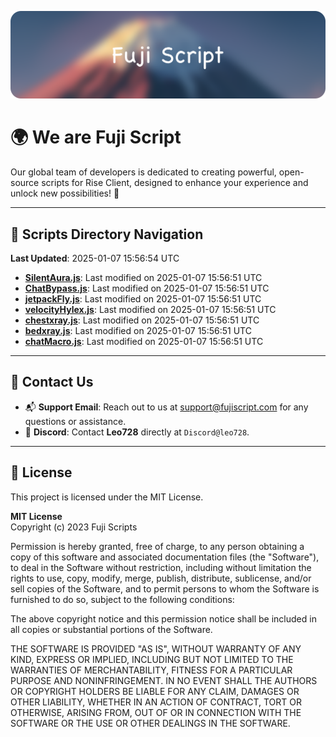 ![Banner](.github/b.webp)

# 🌍 **We are Fuji Script**

Our global team of developers is dedicated to creating powerful, open-source scripts for Rise Client, designed to enhance your experience and unlock new possibilities! 🌟

---
<!-- SCRIPTS_NAVIGATION_START -->
## 📂 **Scripts Directory Navigation**

**Last Updated**: 2025-01-07 15:56:54 UTC

- **[SilentAura.js](scripts/SilentAura.js)**: Last modified on 2025-01-07 15:56:51 UTC
- **[ChatBypass.js](scripts/ChatBypass.js)**: Last modified on 2025-01-07 15:56:51 UTC
- **[jetpackFly.js](scripts/jetpackFly.js)**: Last modified on 2025-01-07 15:56:51 UTC
- **[velocityHylex.js](scripts/velocityHylex.js)**: Last modified on 2025-01-07 15:56:51 UTC
- **[chestxray.js](scripts/chestxray.js)**: Last modified on 2025-01-07 15:56:51 UTC
- **[bedxray.js](scripts/bedxray.js)**: Last modified on 2025-01-07 15:56:51 UTC
- **[chatMacro.js](scripts/chatMacro.js)**: Last modified on 2025-01-07 15:56:51 UTC

<!-- SCRIPTS_NAVIGATION_END -->

---

## 💬 **Contact Us**  
- 📬 **Support Email**: Reach out to us at [support@fujiscript.com](mailto:support@fujiscript.com) for any questions or assistance.  
- 💬 **Discord**: Contact **Leo728** directly at `Discord@leo728`.

---

## 📜 **License**

This project is licensed under the MIT License.  

**MIT License**  
Copyright (c) 2023 Fuji Scripts  

Permission is hereby granted, free of charge, to any person obtaining a copy of this software and associated documentation files (the "Software"), to deal in the Software without restriction, including without limitation the rights to use, copy, modify, merge, publish, distribute, sublicense, and/or sell copies of the Software, and to permit persons to whom the Software is furnished to do so, subject to the following conditions:  

The above copyright notice and this permission notice shall be included in all copies or substantial portions of the Software.  

THE SOFTWARE IS PROVIDED "AS IS", WITHOUT WARRANTY OF ANY KIND, EXPRESS OR IMPLIED, INCLUDING BUT NOT LIMITED TO THE WARRANTIES OF MERCHANTABILITY, FITNESS FOR A PARTICULAR PURPOSE AND NONINFRINGEMENT. IN NO EVENT SHALL THE AUTHORS OR COPYRIGHT HOLDERS BE LIABLE FOR ANY CLAIM, DAMAGES OR OTHER LIABILITY, WHETHER IN AN ACTION OF CONTRACT, TORT OR OTHERWISE, ARISING FROM, OUT OF OR IN CONNECTION WITH THE SOFTWARE OR THE USE OR OTHER DEALINGS IN THE SOFTWARE.  
